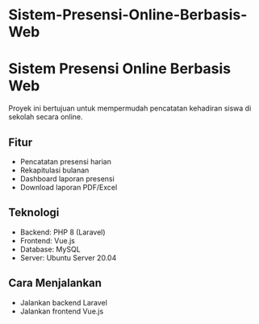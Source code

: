 # Sistem-Presensi-Online-Berbasis-Web
# Sistem Presensi Online Berbasis Web

Proyek ini bertujuan untuk mempermudah pencatatan kehadiran siswa di sekolah secara online.

## Fitur
- Pencatatan presensi harian
- Rekapitulasi bulanan
- Dashboard laporan presensi
- Download laporan PDF/Excel

## Teknologi
- Backend: PHP 8 (Laravel)
- Frontend: Vue.js
- Database: MySQL
- Server: Ubuntu Server 20.04

## Cara Menjalankan
- Jalankan backend Laravel
- Jalankan frontend Vue.js
